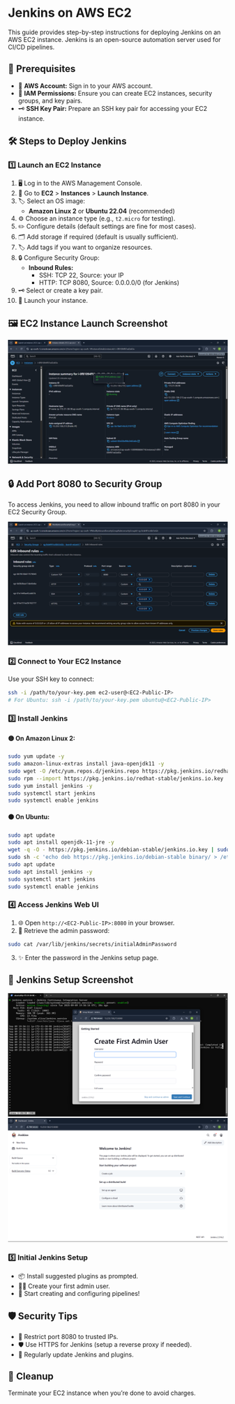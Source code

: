 # Jenkins on AWS EC2

This guide provides step-by-step instructions for deploying Jenkins on an AWS EC2 instance. Jenkins is an open-source automation server used for CI/CD pipelines.

## 📝 Prerequisites

- 🔑 **AWS Account:** Sign in to your AWS account.
- 👤 **IAM Permissions:** Ensure you can create EC2 instances, security groups, and key pairs.
- 🗝️ **SSH Key Pair:** Prepare an SSH key pair for accessing your EC2 instance.

## 🛠️ Steps to Deploy Jenkins

### 1️⃣ Launch an EC2 Instance

1. 🖥️ Log in to the AWS Management Console.
2. 🚀 Go to **EC2** > **Instances** > **Launch Instance**.
3. 🏷️ Select an OS image:
    - **Amazon Linux 2** or **Ubuntu 22.04** (recommended)
4. ⚙️ Choose an instance type (e.g., `t2.micro` for testing).
5. ✏️ Configure details (default settings are fine for most cases).
6. 🗂️ Add storage if required (default is usually sufficient).
7. 🏷️ Add tags if you want to organize resources.
8. 🔒 Configure Security Group:
    - **Inbound Rules:**
        - SSH: TCP 22, Source: your IP
        - HTTP: TCP 8080, Source: 0.0.0.0/0 (for Jenkins)
9. 🗝️ Select or create a key pair.
10. 🚀 Launch your instance.

## 🖼️ EC2 Instance Launch Screenshot

![EC2 Instance Screenshot](https://github.com/Naveen15github/jenkins-on-aws-ec2/blob/f0586f43bec60bedc0266a8aadea74f8556f9e9d/Screenshot%20(21).png)

## 🔒 Add Port 8080 to Security Group

To access Jenkins, you need to allow inbound traffic on port 8080 in your EC2 Security Group.

![Add Port 8080 to Security Group Screenshot](https://github.com/Naveen15github/jenkins-on-aws-ec2/blob/f0586f43bec60bedc0266a8aadea74f8556f9e9d/Screenshot%20(22).png)

### 2️⃣ Connect to Your EC2 Instance

Use your SSH key to connect:

```bash
ssh -i /path/to/your-key.pem ec2-user@<EC2-Public-IP>
# For Ubuntu: ssh -i /path/to/your-key.pem ubuntu@<EC2-Public-IP>
```

### 3️⃣ Install Jenkins

#### 🟡 On Amazon Linux 2:

```bash
sudo yum update -y
sudo amazon-linux-extras install java-openjdk11 -y
sudo wget -O /etc/yum.repos.d/jenkins.repo https://pkg.jenkins.io/redhat-stable/jenkins.repo
sudo rpm --import https://pkg.jenkins.io/redhat-stable/jenkins.io.key
sudo yum install jenkins -y
sudo systemctl start jenkins
sudo systemctl enable jenkins
```

#### 🟠 On Ubuntu:

```bash
sudo apt update
sudo apt install openjdk-11-jre -y
wget -q -O - https://pkg.jenkins.io/debian-stable/jenkins.io.key | sudo apt-key add -
sudo sh -c 'echo deb https://pkg.jenkins.io/debian-stable binary/ > /etc/apt/sources.list.d/jenkins.list'
sudo apt update
sudo apt install jenkins -y
sudo systemctl start jenkins
sudo systemctl enable jenkins
```

### 4️⃣ Access Jenkins Web UI

1. 🌐 Open `http://<EC2-Public-IP>:8080` in your browser.
2. 🔑 Retrieve the admin password:

```bash
sudo cat /var/lib/jenkins/secrets/initialAdminPassword
```

3. ✨ Enter the password in the Jenkins setup page.

## 📸 Jenkins Setup Screenshot

![Jenkins Setup Screenshot](https://github.com/Naveen15github/jenkins-on-aws-ec2/blob/f0586f43bec60bedc0266a8aadea74f8556f9e9d/Screenshot%20(18).png)              ![](https://github.com/Naveen15github/jenkins-on-aws-ec2/blob/f0586f43bec60bedc0266a8aadea74f8556f9e9d/Screenshot%20(20).png)

### 5️⃣ Initial Jenkins Setup

- 📦 Install suggested plugins as prompted.
- 🧑‍💻 Create your first admin user.
- 🤖 Start creating and configuring pipelines!

## 🛡️ Security Tips

- 🔐 Restrict port 8080 to trusted IPs.
- 🛡️ Use HTTPS for Jenkins (setup a reverse proxy if needed).
- 🔄 Regularly update Jenkins and plugins.

## 🧹 Cleanup

Terminate your EC2 instance when you’re done to avoid charges.
